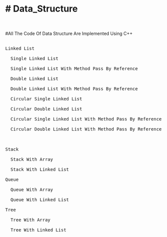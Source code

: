 <h1> # Data_Structure </h1> <br/>
<br/>
#All The Code Of Data Structure Are Implemented Using C++ <br/>
<br/>
<pre>
Linked List <br/>
  Single Linked List <br/>
  Single Linked List With Method Pass By Reference <br/>
  Double Linked List <br/>
  Double Linked List With Method Pass By Reference <br/>
  Circular Single Linked List <br/>
  Circular Double Linked List <br/>
  Circular Single Linked List With Method Pass By Reference <br/>
  Circular Double Linked List With Method Pass By Reference <br/>
<br/>
Stack <br/>
  Stack With Array <br/>
  Stack With Linked List <br/>
Queue <br/>
  Queue With Array <br/>
  Queue With Linked List <br/>
Tree <br/>
  Tree With Array <br/>
  Tree With Linked List <br/>
<br/>
</pre>
